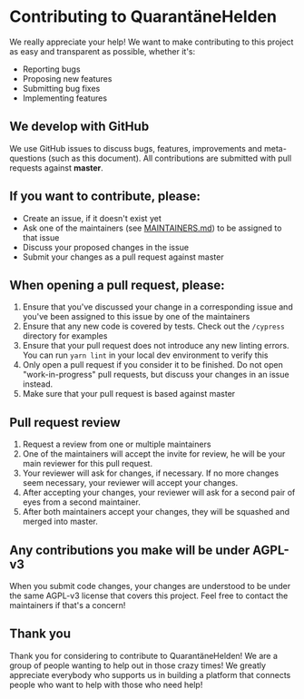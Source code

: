 # Contributing to QuarantäneHelden
We really appreciate your help! We want to make contributing to this project as easy and transparent as possible, whether it's:
 - Reporting bugs
 - Proposing new features
 - Submitting bug fixes
 - Implementing features
 
## We develop with GitHub
We use GitHub issues to discuss bugs, features, improvements and meta-questions (such as this document). All contributions are submitted with pull requests against **master**.

## If you want to contribute, please:
 - Create an issue, if it doesn't exist yet
 - Ask one of the maintainers (see [MAINTAINERS.md](MAINTAINERS.md)) to be assigned to that issue
 - Discuss your proposed changes in the issue
 - Submit your changes as a pull request against master

## When opening a pull request, please:
1. Ensure that you've discussed your change in a corresponding issue and you've been assigned to this issue by one of 
the maintainers
2. Ensure that any new code is covered by tests. Check out the `/cypress` directory for examples
3. Ensure that your pull request does not introduce any new linting errors. You can run `yarn lint` in your local dev
environment to verify this
4. Only open a pull request if you consider it to be finished. Do not open "work-in-progress" pull requests, but 
discuss your changes in an issue instead.
5. Make sure that your pull request is based against master

## Pull request review
1. Request a review from one or multiple maintainers
2. One of the maintainers will accept the invite for review, he will be your main reviewer for this pull request.
3. Your reviewer will ask for changes, if necessary. If no more changes seem necessary, your reviewer will accept your changes.
4. After accepting your changes, your reviewer will ask for a second pair of eyes from a second maintainer.
5. After both maintainers accept your changes, they will be squashed and merged into master.

## Any contributions you make will be under AGPL-v3
When you submit code changes, your changes are understood to be under the same AGPL-v3 license that covers this project.
Feel free to contact the maintainers if that's a concern!

## Thank you
Thank you for considering to contribute to QuarantäneHelden! We are a group of people wanting to help out in those crazy times!
We greatly appreciate everybody who supports us in building a platform that connects people who want to help
with those who need help!
